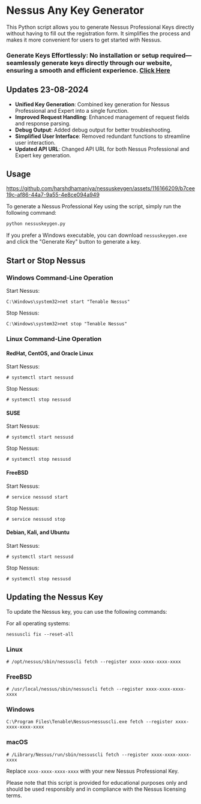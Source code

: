 # Nessus Any Key Generator

This Python script allows you to generate Nessus Professional Keys directly without having to fill out the registration form. It simplifies the process and makes it more convenient for users to get started with Nessus.

### Generate Keys Effortlessly: No installation or setup required—seamlessly generate keys directly through our website, ensuring a smooth and efficient experience. [Click Here](https://harshdhamaniya.com/nessus)

## Updates 23-08-2024

- **Unified Key Generation**: Combined key generation for Nessus Professional and Expert into a single function.
- **Improved Request Handling**: Enhanced management of request fields and response parsing.
- **Debug Output**: Added debug output for better troubleshooting.
- **Simplified User Interface**: Removed redundant functions to streamline user interaction.
- **Updated API URL**: Changed API URL for both Nessus Professional and Expert key generation.

## Usage

https://github.com/harshdhamaniya/nessuskeygen/assets/116166209/b7cee19c-af86-44a7-9a55-4e8ce094a949

To generate a Nessus Professional Key using the script, simply run the following command:

```bash
python nessuskeygen.py
```

If you prefer a Windows executable, you can download `nessuskeygen.exe` and click the "Generate Key" button to generate a key.

## Start or Stop Nessus

### Windows Command-Line Operation

Start Nessus:

```
C:\Windows\system32>net start "Tenable Nessus"
```

Stop Nessus:

```
C:\Windows\system32>net stop "Tenable Nessus"
```

### Linux Command-Line Operation

#### RedHat, CentOS, and Oracle Linux

Start Nessus:

```
# systemctl start nessusd
```

Stop Nessus:

```
# systemctl stop nessusd
```

#### SUSE

Start Nessus:

```
# systemctl start nessusd
```

Stop Nessus:

```
# systemctl stop nessusd
```

#### FreeBSD

Start Nessus:

```
# service nessusd start
```

Stop Nessus:

```
# service nessusd stop
```

#### Debian, Kali, and Ubuntu

Start Nessus:

```
# systemctl start nessusd
```

Stop Nessus:

```
# systemctl stop nessusd
```

## Updating the Nessus Key

To update the Nessus key, you can use the following commands:

For all operating systems:

```
nessuscli fix --reset-all
```

### Linux

```
# /opt/nessus/sbin/nessuscli fetch --register xxxx-xxxx-xxxx-xxxx
```

### FreeBSD

```
# /usr/local/nessus/sbin/nessuscli fetch --register xxxx-xxxx-xxxx-xxxx
```

### Windows

```
C:\Program Files\Tenable\Nessus>nessuscli.exe fetch --register xxxx-xxxx-xxxx-xxxx
```

### macOS

```
# /Library/Nessus/run/sbin/nessuscli fetch --register xxxx-xxxx-xxxx-xxxx
```

Replace `xxxx-xxxx-xxxx-xxxx` with your new Nessus Professional Key.

Please note that this script is provided for educational purposes only and should be used responsibly and in compliance with the Nessus licensing terms.
